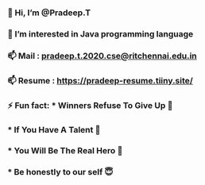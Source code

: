 ### 👋 Hi, I’m @Pradeep.T
### 👀 I’m interested in Java programming language
### 📫 Mail : pradeep.t.2020.cse@ritchennai.edu.in
### 📫 Resume : https://pradeep-resume.tiiny.site/
### ⚡ Fun fact: * Winners Refuse To Give Up 🌅
###             * If You Have A Talent 👀
###             * You Will Be The Real Hero 🤗
###             * Be honestly to our self 😇
<!--
**Pradeep1024-wq/Pradeep1024-wq** is a ✨ _special_ ✨ repository because its `README.md` (this file) appears on your GitHub profile.
-->
